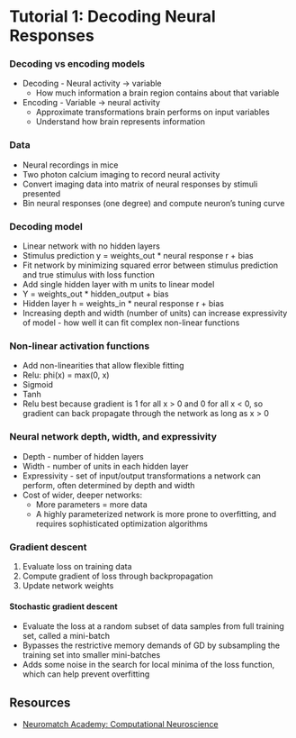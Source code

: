 # Tutorial 1: Decoding Neural Responses
### Decoding vs encoding models
* Decoding - Neural activity → variable
    * How much information a brain region contains about that variable
* Encoding - Variable → neural activity
    * Approximate transformations brain performs on input variables
    * Understand how brain represents information

### Data
* Neural recordings in mice
* Two photon calcium imaging to record neural activity
* Convert imaging data into matrix of neural responses by stimuli presented
* Bin neural responses (one degree) and compute neuron’s tuning curve

### Decoding model
* Linear network with no hidden layers
* Stimulus prediction y = weights_out * neural response r + bias
* Fit network by minimizing squared error between stimulus prediction and true stimulus with loss function
* Add single hidden layer with m units to linear model
* Y = weights_out * hidden_output + bias
* Hidden layer h = weights_in * neural response r + bias
* Increasing depth and width (number of units) can increase expressivity of model - how well it can fit complex non-linear functions

### Non-linear activation functions
* Add non-linearities that allow flexible fitting
* Relu: phi(x) = max(0, x)
* Sigmoid
* Tanh
* Relu best because gradient is 1 for all x > 0 and 0 for all x < 0, so gradient can back propagate through the network as long as x > 0

### Neural network depth, width, and expressivity
* Depth - number of hidden layers
* Width - number of units in each hidden layer
* Expressivity - set of input/output transformations a network can perform, often determined by depth and width
* Cost of wider, deeper networks:
    * More parameters = more data
    * A highly parameterized network is more prone to overfitting, and requires sophisticated optimization algorithms

### Gradient descent
1. Evaluate loss on training data
2. Compute gradient of loss through backpropagation
3. Update network weights
#### Stochastic gradient descent
* Evaluate the loss at a random subset of data samples from full training set, called a mini-batch
* Bypasses the restrictive memory demands of GD by subsampling the training set into smaller mini-batches
* Adds some noise in the search for local minima of the loss function, which can help prevent overfitting

## Resources
* [Neuromatch Academy: Computational Neuroscience](https://compneuro.neuromatch.io/tutorials/W1D5_DeepLearning/student/W1D5_Tutorial1.html)
